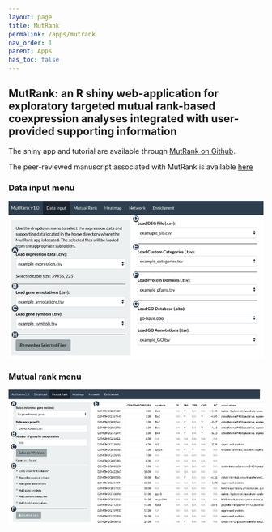 ```yaml
---
layout: page
title: MutRank
permalink: /apps/mutrank
nav_order: 1
parent: Apps
has_toc: false
---
```


## MutRank: an R shiny web-application for exploratory targeted mutual rank-based coexpression analyses integrated with user-provided supporting information

The shiny app and tutorial are available through [MutRank on Github](https://github.com/eporetsky/MutRank).

The peer-reviewed manuscript associated with MutRank is available [here](https://pubmed.ncbi.nlm.nih.gov/33240618/)

### Data input menu
![](../../assets/images/mutrank_screenshot_datainput.png)

### Mutual rank menu
![](../../assets/images/mutrank_screenshot_mutualrank.png)


